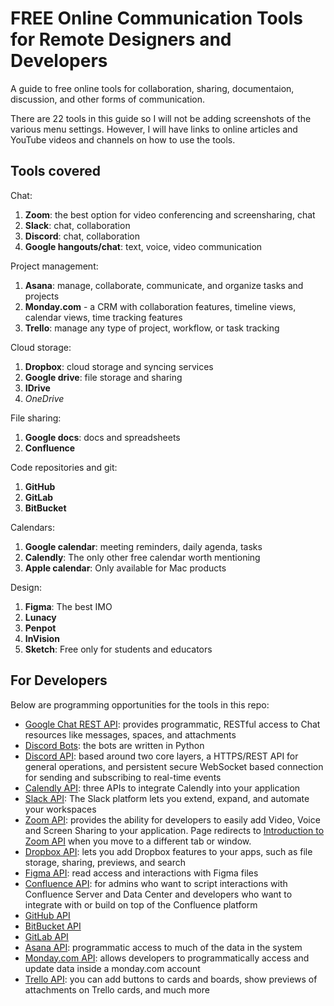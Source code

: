 # FREE Online Communication Tools for Remote Designers and Developers

A guide to free online tools for collaboration, sharing, documentaion, discussion, and other forms of communication.

There are 22 tools in this guide so I will not be adding screenshots of the various menu settings. However, I will have links to online articles and YouTube videos and channels on how to use the tools.

## Tools covered

Chat:

1. **Zoom**: the best option for video conferencing and screensharing, chat
1. **Slack**: chat, collaboration
1. **Discord**: chat, collaboration
1. **Google hangouts/chat**: text, voice, video communication

Project management:

1. **Asana**: manage, collaborate, communicate, and organize tasks and projects
1. **Monday.com** - a CRM with collaboration features, timeline views, calendar views, time tracking features
1. **Trello**: manage any type of project, workflow, or task tracking

Cloud storage:

1. **Dropbox**: cloud storage and syncing services
1. **Google drive**: file storage and sharing
1. **IDrive**
1. _OneDrive_

File sharing:

1. **Google docs**: docs and spreadsheets
1. **Confluence**

Code repositories and git:

1. **GitHub**
1. **GitLab**
1. **BitBucket**

Calendars:

1. **Google calendar**: meeting reminders, daily agenda, tasks
1. **Calendly**: The only other free calendar worth mentioning
1. **Apple calendar**: Only available for Mac products

Design:

1. **Figma**: The best IMO
1. **Lunacy**
1. **Penpot**
1. **InVision**
1. **Sketch**: Free only for students and educators

## For Developers

Below are programming opportunities for the tools in this repo:

- [Google Chat REST API](https://developers.google.com/chat/api/guides/rest-api): provides programmatic, RESTful access to Chat resources like messages, spaces, and attachments
- [Discord Bots](https://discord.com/developers/docs/intro): the bots are written in Python
- [Discord API](https://discord.com/developers/docs/reference): based around two core layers, a HTTPS/REST API for general operations, and persistent secure WebSocket based connection for sending and subscribing to real-time events
- [Calendly API](https://developer.calendly.com/getting-started): three APIs to integrate Calendly into your application
- [Slack API](https://api.slack.com/methods): The Slack platform lets you extend, expand, and automate your workspaces
- [Zoom API](https://zoom.github.io/api/): provides the ability for developers to easily add Video, Voice and Screen Sharing to your application. Page redirects to [Introduction to Zoom API](https://marketplace.zoom.us/docs/api-reference/introduction/) when you move to a different tab or window.
- [Dropbox API](https://www.dropbox.com/developers/documentation/http/documentation): lets you add Dropbox features to your apps, such as file storage, sharing, previews, and search
- [Figma API](https://www.figma.com/developers/api): read access and interactions with Figma files
- [Confluence API](https://developer.atlassian.com/server/confluence/confluence-server-rest-api/): for admins who want to script interactions with Confluence Server and Data Center and developers who want to integrate with or build on top of the Confluence platform
- [GitHub API](https://docs.github.com/en/rest)
- [BitBucket API](https://developer.atlassian.com/cloud/bitbucket/rest/intro/)
- [GitLab API](https://docs.gitlab.com/ee/api/)
- [Asana API](https://developers.asana.com/docs): programmatic access to much of the data in the system
- [Monday.com API](https://developer.monday.com/api-reference/docs): allows developers to programmatically access and update data inside a monday.com account
- [Trello API](https://developer.atlassian.com/cloud/trello/): you can add buttons to cards and boards, show previews of attachments on Trello cards, and much more
